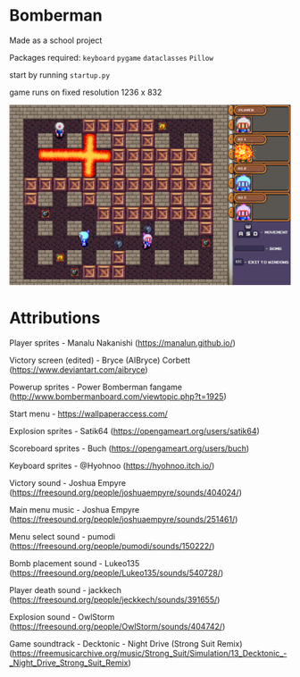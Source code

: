 # Bomberman
Made as a school project

Packages required:
`keyboard`
`pygame`
`dataclasses`
`Pillow`

start by running `startup.py`

game runs on fixed resolution 1236 x 832




![snapshot](other_textures/sample.PNG)

# Attributions

Player sprites - Manalu Nakanishi (https://manalun.github.io/)

Victory screen (edited) - Bryce (AIBryce) Corbett (https://www.deviantart.com/aibryce)

Powerup sprites - Power Bomberman fangame (http://www.bombermanboard.com/viewtopic.php?t=1925)

Start menu - https://wallpaperaccess.com/

Explosion sprites - Satik64 (https://opengameart.org/users/satik64)

Scoreboard sprites - Buch (https://opengameart.org/users/buch)

Keyboard sprites - @Hyohnoo (https://hyohnoo.itch.io/)

Victory sound - Joshua Empyre (https://freesound.org/people/joshuaempyre/sounds/404024/)

Main menu music - Joshua Empyre (https://freesound.org/people/joshuaempyre/sounds/251461/)

Menu select sound - pumodi (https://freesound.org/people/pumodi/sounds/150222/)

Bomb placement sound - Lukeo135 (https://freesound.org/people/Lukeo135/sounds/540728/)

Player death sound - jackkech (https://freesound.org/people/jeckkech/sounds/391655/)

Explosion sound - OwlStorm (https://freesound.org/people/OwlStorm/sounds/404742/)

Game soundtrack - Decktonic - Night Drive (Strong Suit Remix) (https://freemusicarchive.org/music/Strong_Suit/Simulation/13_Decktonic_-_Night_Drive_Strong_Suit_Remix)